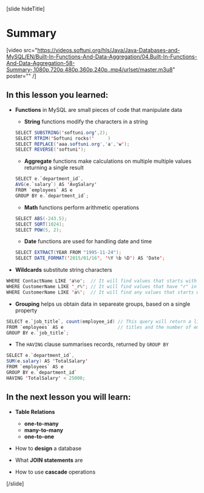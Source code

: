 [slide hideTitle]

# Summary

[video src="https://videos.softuni.org/hls/Java/Java-Databases-and-MySQL/EN/Built-In-Functions-And-Data-Aggregation/04.Built-In-Functions-And-Data-Aggregation-58-Summary-,1080p,720p,480p,360p,240p,.mp4/urlset/master.m3u8" poster="" /]

## In this lesson you learned:

- **Functions** in MySQL are small pieces of code that manipulate data
  
    * **String** functions modify the characters in a string
    ``` java
    SELECT SUBSTRING('softuni.org',2);
    SELECT RTRIM('Softuni rocks!'     )
    SELECT REPLACE('aaa.softuni.org','a','w');
    SELECT REVERSE('softuni');
    ```

    * **Aggregate** functions make calculations on multiple multiple values returning a single result
    ``` java
    SELECT e.`department_id`, 
    AVG(e.`salary`) AS 'AvgSalary'
    FROM `employees` AS e
    GROUP BY e.`department_id`;
    ```

    * **Math** functions perform arithmetic operations
    ``` java
    SELECT ABS(-243.5);
    SELECT SQRT(1024);
    SELECT POW(5, 2);
    ```

    * **Date** functions are used for handling date and time
    ```java
    SELECT EXTRACT(YEAR FROM "1995-11-24");
    SELECT DATE_FORMAT('2015/01/16', '%Y %b %D') AS 'Date';
    ```

- **Wildcards** substitute string characters
```java
WHERE ContactName LIKE 'a%o';  // It will find values that starts with "a" and ends with "o".
WHERE CustomerName LIKE '_r%'; // It will find values that have "r" in second position.
WHERE CustomerName LIKE 'a%';  // It will find any values that starts with "a" (Customer name in our case).
```

- **Grouping** helps us obtain data in separeate groups, based on a single property
``` java
SELECT e.`job_title`, count(employee_id) // This query will return a list of position 
FROM `employees` AS e                    // titles and the number of employees assigned to each one of them.
GROUP BY e.`job_title`;
```

- The `HAVING` clause summarises records, returned by `GROUP BY`
``` java
SELECT e.`department_id`,
SUM(e.salary) AS 'TotalSalary'
FROM `employees` AS e
GROUP BY e.`department_id`
HAVING 'TotalSalary' < 25000;
```

## In the next lesson you will learn:

- **Table Relations**
    * **one-to-many** 
    * **many-to-many**
    * **one-to-one**
  
- How to **design** a database
- What **JOIN statements** are
- How to use **cascade** operations
  
[/slide]
